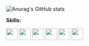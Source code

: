 ![Anurag's GitHub stats](https://github-readme-stats-git-masterrstaa-rickstaa.vercel.app/api?username=endink&count_private=true&show_icons=true&theme=tokyonight)

**Skills:**  

<code><img height="32" width="32" src="https://unpkg.com/simple-icons@v3/icons/java.svg" /></code>
<code><img height="32" width="32" src="https://unpkg.com/simple-icons@v3/icons/csharp.svg" /></code>
<code><img height="32" width="32" src="https://unpkg.com/simple-icons@v3/icons/kotlin.svg" /></code>
<code><img height="32" width="32" src="https://unpkg.com/simple-icons@v3/icons/typescript.svg" /></code>
<code><img height="32" width="32" src="https://unpkg.com/simple-icons@v3/icons/go.svg" /></code>
<code><img height="32" width="32" src="https://unpkg.com/simple-icons@v3/icons/cplusplus.svg" /></code>

[//]: # (### [设计器即服务（Designer As A Service&#41;]&#40;https://github.com/endink/daas&#41;)

[//]: # ()
[//]: # (> 源自个人创业失败项目 [labijie.com]&#40;https://labijie.com "蜡笔街"&#41; 的设计器公有云服务，废旧代码拾起来，盈利做不了赚奶粉钱，奶粉钱赚不了还可以做公益~)

[//]: # ()
[//]: # (![设计器预览]&#40;https://github.com/endink/daas/raw/main/designer.gif&#41;)

[//]: # ()
[//]: # (利用业余时间紧张开发中...)


